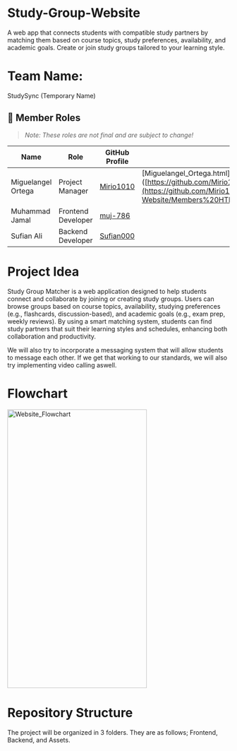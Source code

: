 # Study-Group-Website
A web app that connects students with compatible study partners by matching them based on course topics, study preferences, availability, and academic goals. Create or join study groups tailored to your learning style.

# Team Name:
StudySync (Temporary Name)

## 👥 Member Roles

> *Note: These roles are not final and are subject to change!*

| Name               | Role               | GitHub Profile                              | HTML File |
|--------------------|--------------------|---------------------------------------------|-----------|
| Miguelangel Ortega | Project Manager    | [Mirio1010](https://github.com/Mirio1010)   | [Miguelangel_Ortega.html]([https://github.com/Mirio1010/Study-Group-Website](https://github.com/Mirio1010/Study-Group-Website/Members%20HTML%20files/Miguelangel_Ortega.html)          |
| Muhammad Jamal     | Frontend Developer | [muj-786](https://github.com/muj-786)       |           |
| Sufian Ali         | Backend Developer  | [Sufian000](https://github.com/Sufian000)   |           |


# Project Idea
Study Group Matcher is a web application designed to help students connect and collaborate by joining or creating study groups. Users can browse groups based on course topics, availability, studying preferences (e.g., flashcards, discussion-based), and academic goals (e.g., exam prep, weekly reviews). By using a smart matching system, students can find study partners that suit their learning styles and schedules, enhancing both collaboration and productivity. 

We will also try to incorporate a messaging system that will allow students to message each other. If we get that working to our standards, we will also try implementing video calling aswell.

# Flowchart

<img width="316" height="631" alt="Website_Flowchart" src="https://github.com/user-attachments/assets/388235a9-d5d4-4966-a79f-6c09ab76b728" />

# Repository Structure
The project will be organized in 3 folders. They are as follows; Frontend, Backend, and Assets.



